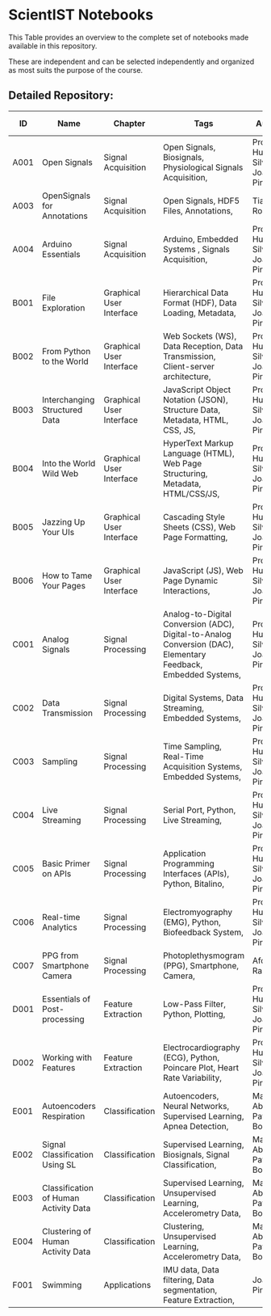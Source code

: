# ScientIST Notebooks 
 This Table provides an overview to the complete set of notebooks made available in this repository. 
 
 These are independent and can be selected independently and organized as most suits the purpose of the course.  

 ## Detailed Repository:  
ID | Name | Chapter | Tags | Authors | Last update 
--- | --- | --- | --- | --- | --- 
A001 |  Open Signals | Signal Acquisition | Open Signals, Biosignals, Physiological Signals Acquisition,|Prof. Hugo Silva; Joana Pinto|2020-09-28|
A003 |  OpenSignals for Annotations | Signal Acquisition | Open Signals, HDF5 Files, Annotations,|Tiago Rodrigues|2020-09-28|
A004 |  Arduino Essentials | Signal Acquisition | Arduino, Embedded Systems , Signals Acquisition,|Prof. Hugo Silva; Joana Pinto|2020-09-28|
B001 |  File Exploration | Graphical User Interface | Hierarchical Data Format (HDF), Data Loading, Metadata,|Prof. Hugo Silva; Joana Pinto|2020-09-28|
B002 |  From Python to the World | Graphical User Interface | Web Sockets (WS), Data Reception, Data Transmission, Client-server architecture,|Prof. Hugo Silva; Joana Pinto|2020-09-28|
B003 |  Interchanging Structured Data | Graphical User Interface | JavaScript Object Notation (JSON), Structure Data, Metadata, HTML, CSS, JS,|Prof. Hugo Silva; Joana Pinto|2020-09-28|
B004 |  Into the World Wild Web | Graphical User Interface | HyperText Markup Language (HTML), Web Page Structuring, Metadata, HTML/CSS/JS,|Prof. Hugo Silva; Joana Pinto|2020-09-28|
B005 |  Jazzing Up Your UIs  | Graphical User Interface | Cascading Style Sheets (CSS), Web Page Formatting,|Prof. Hugo Silva; Joana Pinto|2020-09-28|
B006 |  How to Tame Your Pages | Graphical User Interface | JavaScript (JS), Web Page Dynamic Interactions,|Prof. Hugo Silva; Joana Pinto|2020-09-28|
C001 |  Analog Signals | Signal Processing | Analog-to-Digital Conversion (ADC), Digital-to-Analog Conversion (DAC), Elementary Feedback, Embedded Systems,|Prof. Hugo Silva; Joana Pinto|2020-09-28|
C002 |  Data Transmission | Signal Processing | Digital Systems, Data Streaming, Embedded Systems,|Prof. Hugo Silva; Joana Pinto|2020-09-28|
C003 |  Sampling | Signal Processing | Time Sampling, Real-Time Acquisition Systems, Embedded Systems,|Prof. Hugo Silva; Joana Pinto|2020-09-28|
C004 |  Live Streaming | Signal Processing | Serial Port, Python, Live Streaming,|Prof. Hugo Silva; Joana Pinto|2020-09-28|
C005 |  Basic Primer on APIs | Signal Processing | Application Programming Interfaces (APIs), Python, Bitalino,|Prof. Hugo Silva; Joana Pinto|2020-09-28|
C006 |   Real-time Analytics | Signal Processing | Electromyography (EMG), Python, Biofeedback System,|Prof. Hugo Silva; Joana Pinto|2020-09-28|
C007 |  PPG from Smartphone Camera | Signal Processing | Photoplethysmogram (PPG), Smartphone, Camera,|Afonso Raposo|2020-09-28|
D001 |  Essentials of Post-processing | Feature Extraction | Low-Pass Filter, Python, Plotting,|Prof. Hugo Silva; Joana Pinto|2020-09-28|
D002 |  Working with Features | Feature Extraction | Electrocardiography (ECG), Python, Poincare Plot, Heart Rate Variability,|Prof. Hugo Silva; Joana Pinto|2020-09-28|
E001 |  Autoencoders Respiration | Classification | Autoencoders, Neural Networks, Supervised Learning, Apnea Detection,|Mariana Abreu, Patrícia Bota|2020-09-28|
E002 |  Signal Classification Using SL | Classification | Supervised Learning, Biosignals, Signal Classification,|Mariana Abreu, Patrícia Bota|2020-09-28|
E003 |  Classification of Human Activity Data | Classification | Supervised Learning, Unsupervised Learning, Accelerometry Data,|Mariana Abreu, Patrícia Bota|2020-09-28|
E004 |  Clustering of Human Activity Data | Classification | Clustering, Unsupervised Learning, Accelerometry Data,|Mariana Abreu, Patrícia Bota|2020-09-28|
F001 |  Swimming | Applications | IMU data, Data filtering, Data segmentation, Feature Extraction,|Joana Pinto|2020-09-28|
